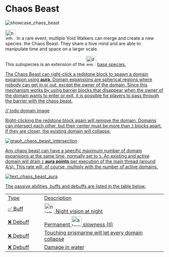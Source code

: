 # Chaos Beast

<img src="showcase_chaos_beast.png" alt="showcase_chaos_beast" title="Chaos Beast Showcase"/>

<img src="item_nether_star.png" alt="nether_star" width="32" style="inline" title="Nether Star"/> In a rare event, multiple Void Walkers can merge and create a new species: the Chaos Beast. They share a hive mind and are able to manipulate time and space on a larger scale.

<tip>This subspecies is an extension of the <img src="item_fire_charge.png" alt="demon_icon" width="32" style="inline" title="Demon Icon"/> <a href="Demon.md"/> base species.</tip>

<chapter title="Key Ability">

The Chaos Beast can right-click a redstone block to spawn a domain expansion using **aura**.
Domain expansions are spherical regions where nobody can get in or out, except the owner of the domain.
Since this mechanism works by using barrier blocks that disappear when the owner of the domain wants to enter or exit, it is possible for players to pass through the barrier with the chaos beast.

// todo domain image

Right-clicking the redstone block again will remove the domain.
Domains can intersect each other, but their center must be more than `3` blocks apart.
If they are closer, the existing domain will collapse.

<img src="graph_chaos_beast_intersection.png" alt="graph_chaos_beast_intersection" title="Chaos beast domain intersection"/>

Any chaos beast can have a specific maximum number of domain expansions at the same time, normally set to `5`.
An existing and active domain will drain `1` **aura points** per execution of the main thread (around 4/s).
This rate will, of course, multiply with the number of active domains.

<img src="graph_chaos_beast_bar.png" alt="text_chaos_beast_aura" title="Chaos Beast Aura"/>

</chapter>

<chapter title="Passive Abilities">

The passive abilities, buffs and debuffs are listed in the table below.

<table>
    <tr>
        <td width="100">Type</td>
        <td>Description</td>
    </tr>
    <tr>
        <td>✅ Buff</td>
        <td><img src="effect_night_vision.png" alt="night_vision_icon" width="32" style="inline" title="Night vision"/> Night vision at night</td>
    </tr>
    <tr>
        <td>❌ Debuff</td>
        <td>Permanent <img src="effect_slowness.png" alt="slowness_icon" width="32" style="inline" title="Slowness"/> slowness (II)</td>
    </tr>
    <tr>
        <td>❌ Debuff</td>
        <td>Touching prismarine will let every domain collapse</td>
    </tr>
    <tr>
        <td>❌ Debuff</td>
        <td>Damage in water</td>
    </tr>
</table>

</chapter>